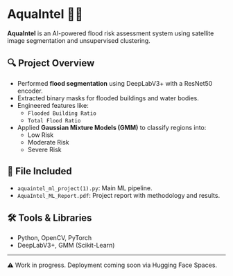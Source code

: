 # AquaIntel 🌊🧠

**AquaIntel** is an AI-powered flood risk assessment system using satellite image segmentation and unsupervised clustering.

## 🔍 Project Overview
- Performed **flood segmentation** using DeepLabV3+ with a ResNet50 encoder.
- Extracted binary masks for flooded buildings and water bodies.
- Engineered features like:
  - `Flooded Building Ratio`
  - `Total Flood Ratio`
- Applied **Gaussian Mixture Models (GMM)** to classify regions into:
  - Low Risk
  - Moderate Risk
  - Severe Risk

## 📂 File Included
- `aquaintel_ml_project(1).py`: Main ML pipeline.
- `AquaIntel_ML_Report.pdf`: Project report with methodology and results.

## 🛠️ Tools & Libraries
- Python, OpenCV, PyTorch
- DeepLabV3+, GMM (Scikit-Learn)

---

⚠️ Work in progress. Deployment coming soon via Hugging Face Spaces.
